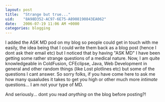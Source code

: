 ```yaml
---
layout: post
title:  "Strange but true..."
uid:	"8A98D352-AC97-6E75-A8908190843EA062"
date:   2006-07-19 11:06 AM +0000
categories: blogging
---
```

I added the ASK MD pod on my blog so people could get in touch with me easily, the idea being that I could write them back as a blog post (hence I dont ask their email etc) but I noticed that by having "ASK MD" I have been getting some rather strange questions of a medical nature. Now, I am quite knowledgeable in ColdFusion, CFEclipse, Java, Web Development in general and other random things (like Lost plotlines etc) but some of the questions I cant answer. So sorry folks, if you have come here to ask me how many quaaludes it takes to get you high or other much more *intimate* questions... I am not your type of MD.

And seriously... dont you read *anything* on the blog before posting?!